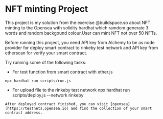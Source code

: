 # NFT minting Project

This project is my solution from the exercise @buildspace.so about NFT minting to the Opensea with solidity hardhat which ramdom generate 3 words and random backgound colour.User can mint NFT not over 50 NFTs.

Before running this project, you need API key from Alchemy to be as node provider for deploy smart contract to rinkeby test network and API key from etherscan for verify your smart contract.

Try running some of the following tasks:

- For test function from smart contract with ether.js
```shell
npx hardhat run scripts/run.js 
```

- For upload file to the rinkeby test network
npx hardhat run scripts/deploy.js --network rinkeby
```
After deployed contract finished, you can visit [opensea](https://testnets.opensea.io) and find the collection of your smart contract address.